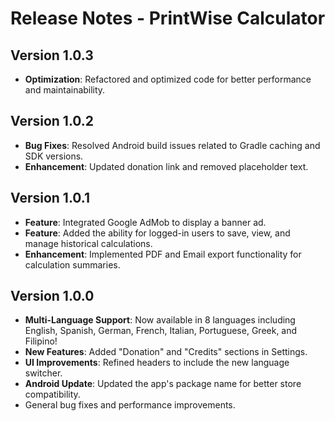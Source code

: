 # Release Notes - PrintWise Calculator

## Version 1.0.3

- **Optimization**: Refactored and optimized code for better performance and maintainability.

## Version 1.0.2

- **Bug Fixes**: Resolved Android build issues related to Gradle caching and SDK versions.
- **Enhancement**: Updated donation link and removed placeholder text.

## Version 1.0.1

- **Feature**: Integrated Google AdMob to display a banner ad.
- **Feature**: Added the ability for logged-in users to save, view, and manage historical calculations.
- **Enhancement**: Implemented PDF and Email export functionality for calculation summaries.

## Version 1.0.0

- **Multi-Language Support**: Now available in 8 languages including English, Spanish, German, French, Italian, Portuguese, Greek, and Filipino!
- **New Features**: Added "Donation" and "Credits" sections in Settings.
- **UI Improvements**: Refined headers to include the new language switcher.
- **Android Update**: Updated the app's package name for better store compatibility.
- General bug fixes and performance improvements.